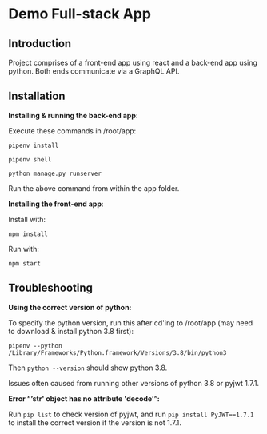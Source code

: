 # Demo Full-stack App

## Introduction

Project comprises of a front-end app using react and a back-end app using python. Both ends communicate via a GraphQL API.

## Installation

**Installing & running the back-end app**:

Execute these commands in /root/app:

```
pipenv install
```

```
pipenv shell
```

```
python manage.py runserver
```

Run the above command from within the app folder.

**Installing the front-end app**:

Install with:

```
npm install
```

Run with:

```
npm start
```

## Troubleshooting

**Using the correct version of python:**

To specify the python version, run this after cd'ing to /root/app (may need to download & install python 3.8 first):

```
pipenv --python /Library/Frameworks/Python.framework/Versions/3.8/bin/python3
```

Then ```python --version``` should show python 3.8.

Issues often caused from running other versions of python 3.8 or pyjwt 1.7.1.

**Error “’str' object has no attribute 'decode’”:**

Run ```pip list``` to check version of pyjwt, and run ```pip install PyJWT==1.7.1``` to install the correct version if the version is not 1.7.1.